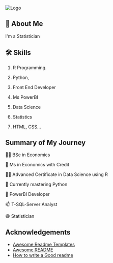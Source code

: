 
![Logo](https://github-readme-stats.vercel.app/api?username=khonje-ja&&show_icons=true&title_color=ffffff&icon_color=bb2acf&text_color=daf7dc&bg_color=151515)


## 🚀 About Me
I'm a Statistician


## 🛠 Skills
1. R Programming.
2. Python,
3. Front End Developer
4. Ms PowerBI
5. Data Science
6. Statistics


2. HTML, CSS...


## Summary of My Journey

👩‍💻 BSc in Economics

🧠 Ms in Economics with Credit

👯‍♀️ Advanced Certificate in Data Science using R

🤔 Currently mastering Python

💬 PowerBI Developer

📫 T-SQL-Server Analyst

😄 Statistician


## Acknowledgements

 - [Awesome Readme Templates](https://awesomeopensource.com/project/elangosundar/awesome-README-templates)
 - [Awesome README](https://github.com/matiassingers/awesome-readme)
 - [How to write a Good readme](https://bulldogjob.com/news/449-how-to-write-a-good-readme-for-your-github-project)


